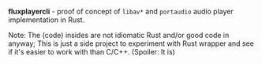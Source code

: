 **fluxplayercli** - proof of concept of `libav*` and `portaudio` audio player implementation in Rust.

Note: The (code) insides are not idiomatic Rust and/or good code in anyway; This is just a side project to experiment with Rust wrapper and see if it's easier to work with than C/C++. (Spoiler: It is)